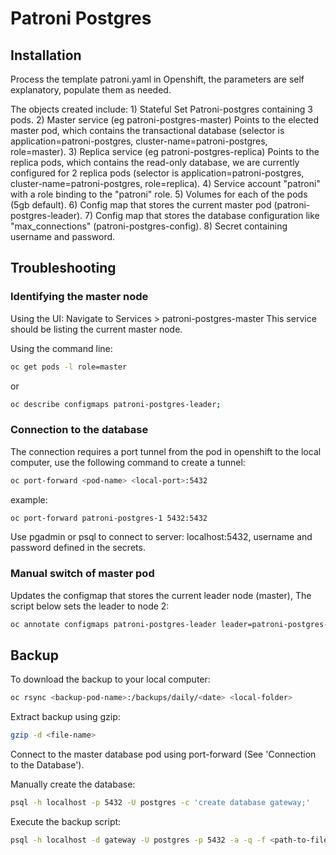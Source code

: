 # Patroni Postgres

## Installation

Process the template patroni.yaml in Openshift, the parameters are self explanatory, populate them as needed. 

The objects created include:
    1) Stateful Set Patroni-postgres containing 3 pods.
    2) Master service (eg patroni-postgres-master)
        Points to the elected master pod, which contains the transactional 
        database (selector is application=patroni-postgres, cluster-name=patroni-postgres, role=master).
    3) Replica service (eg patroni-postgres-replica)
        Points to the replica pods, which contains the read-only database, 
        we are currently configured for 2 replica pods (selector is application=patroni-postgres, cluster-name=patroni-postgres, role=replica).
    4) Service account "patroni" with a role binding to the "patroni" role.
    5) Volumes for each of the pods (5gb default).
    6) Config map that stores the current master pod (patroni-postgres-leader).
    7) Config map that stores the database configuration like "max_connections" (patroni-postgres-config).
    8) Secret containing username and password.

## Troubleshooting

### Identifying the master node

Using the UI:
Navigate to Services > patroni-postgres-master
This service should be listing the current master node.

Using the command line:

``` bash
oc get pods -l role=master
```
or

``` bash
oc describe configmaps patroni-postgres-leader;
```

### Connection to the database 

The connection requires a port tunnel from the pod in openshift to the local computer,
use the following command to create a tunnel:

``` bash
oc port-forward <pod-name> <local-port>:5432
```

example:

``` bash
oc port-forward patroni-postgres-1 5432:5432
```

Use pgadmin or psql to connect to server: localhost:5432, username and password defined in the secrets.


### Manual switch of master pod

Updates the configmap that stores the current leader node (master),
The script below sets the leader to node 2:

``` bash
oc annotate configmaps patroni-postgres-leader leader=patroni-postgres-2 --overwrite=true;
```

## Backup

To download the backup to your local computer:

``` bash
oc rsync <backup-pod-name>:/backups/daily/<date> <local-folder>
```

Extract backup using gzip:

``` bash
gzip -d <file-name>
```

Connect to the master database pod using port-forward (See 'Connection to the Database').

Manually create the database:

``` bash
psql -h localhost -p 5432 -U postgres -c 'create database gateway;'
```

Execute the backup script:

``` bash
psql -h localhost -d gateway -U postgres -p 5432 -a -q -f <path-to-file>
```

